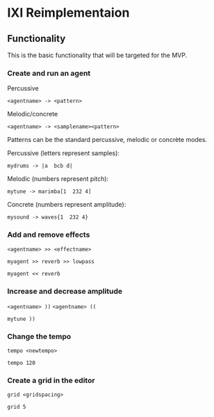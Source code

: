 # IXI Reimplementaion

## Functionality

This is the basic functionality that will be targeted for the MVP.

### Create and run an agent

Percussive

`<agentname> -> <pattern>`

Melodic/concrete

`<agentname> -> <samplename><pattern>`

Patterns can be the standard percussive, melodic or concrète modes.

Percussive (letters represent samples):
```
mydrums -> |a  bcb d|
```
Melodic (numbers represent pitch):
```
mytune -> marimba[1  232 4]
```
Concrete (numbers represent amplitude):
```
mysound -> waves{1  232 4}
```

### Add and remove effects

`<agentname> >> <effectname>`

```
myagent >> reverb >> lowpass

myagent << reverb
```

### Increase and decrease amplitude

`<agentname> ))`
`<agentname> ((`

```
mytune ))
```

### Change the tempo

`tempo <newtempo>`

```
tempo 120
```

### Create a grid in the editor

`grid <gridspacing>`

```
grid 5
```

###
